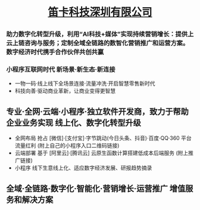 # <p align="center">[笛卡科技深圳有限公司](http://www.dikait.com "官网")</p>

### 助力数字化转型升级，利用“AI科技+媒体”实现持续营销增长：提供上云上链咨询与服务；定制全域全链路的数智化营销推广和运营方案。数字经济时代携手合作伙伴共创共赢

### 小程序互联网时代 新场景·新生态·新连接
- 一物一码·线上线下全场景连接·流量冲洗·开启智慧零售新时代
- 科技向善·驱动商业革新，让商业变得更智慧

## 专业·全网·云端·小程序·独立软件开发商，致力于帮助企业业务实现 线上化、数字化转型升级
- 全网布局    抢占 [微信]·[支付宝]·字节跳动(今日头条、抖音)·百度·QQ·360 平台流量红利 (附上自己的小程序入口二维码链接)
- 云端部署    基于 [阿里云]·[腾讯云] 云原生函数计算搭建低成本后端服务 (附上推广链接)
- 小程序      线下生意线上化、适应数字经济发展、研报趋势摘录

## 全域·全链路·数字化·智能化·营销增长·运营推广 增值服务和解决方案
